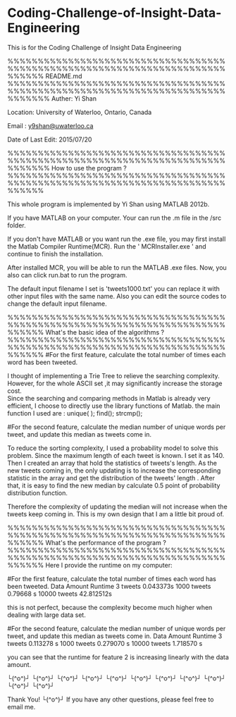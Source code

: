 # Coding-Challenge-of-Insight-Data-Engineering
This is for the Coding Challenge of Insight Data Engineering


%%%%%%%%%%%%%%%%%%%%%%%%%%%%%%%%%%%%%%%%%%%%%%%%%%%%%%%%%%%%%%%%%%%%%%%%%%%%%%
README.md
%%%%%%%%%%%%%%%%%%%%%%%%%%%%%%%%%%%%%%%%%%%%%%%%%%%%%%%%%%%%%%%%%%%%%%%%%%%%%%%
Auther: Yi Shan 

Location: University of Waterloo, Ontario, Canada

Email : y9shan@uwaterloo.ca

Date of Last Edit: 2015/07/20





%%%%%%%%%%%%%%%%%%%%%%%%%%%%%%%%%%%%%%%%%%%%%%%%%%%%%%%%%%%%%%%%%%%%%%%%%%%%%%%
How to use the program ?
%%%%%%%%%%%%%%%%%%%%%%%%%%%%%%%%%%%%%%%%%%%%%%%%%%%%%%%%%%%%%%%%%%%%%%%%%%%%%%

This whole program is implemented by Yi Shan using MATLAB 2012b.

If you have MATLAB on your computer. Your can run the .m file in the /src  folder.

If you don't have MATLAB or you want run the .exe file, you may first install the Matlab Compiler Runtime(MCR).
Run the ' MCRInstaller.exe ' and continue to finish the installation. 

After installed MCR, you will be able to run the MATLAB .exe files.  Now, you also can click run.bat to run the program.

The default input filename I set is 'tweets1000.txt'  you can replace it with other input files with the same name. 
Also you can edit the source codes to change the default input filename.




%%%%%%%%%%%%%%%%%%%%%%%%%%%%%%%%%%%%%%%%%%%%%%%%%%%%%%%%%%%%%%%%%%%%%%%%%%%%%%
What's the basic idea of  the algorithms ?
%%%%%%%%%%%%%%%%%%%%%%%%%%%%%%%%%%%%%%%%%%%%%%%%%%%%%%%%%%%%%%%%%%%%%%%%%%%%%%
#For the first feature, calculate the total number of times each word has been tweeted.

I thought of implementing a Trie Tree to relieve the searching complexity. However, for the whole ASCII set ,it may significantly increase the storage cost.  
Since the searching and comparing methods in Matlab is already very efficient, I choose to directly use the library functions of Matlab.
the main function I used are :
unique( ); 
find();
strcmp();


#For the second feature, calculate the median number of unique words per tweet, and update this median as tweets come in.

To reduce the sorting complexity, I used a probability model to solve this problem. 
Since the maximum length of each tweet is known. I set it as 140. Then I created an array that hold the statistics of tweets's length.
As the new tweets coming in, the only updating is to increase the corresponding statistic in the array and get the distribution of the tweets' length .
After that, it is easy to find the new median by calculate 0.5 point of probability distribution function.

Therefore the complexity of updating the median will not increase when the tweets keep coming in. 
This is my own design that I am a little bit proud of.

%%%%%%%%%%%%%%%%%%%%%%%%%%%%%%%%%%%%%%%%%%%%%%%%%%%%%%%%%%%%%%%%%%%%%%%%%%%%%%
What's the performance of the program ?
%%%%%%%%%%%%%%%%%%%%%%%%%%%%%%%%%%%%%%%%%%%%%%%%%%%%%%%%%%%%%%%%%%%%%%%%%%%%%%
Here I provide the runtime on my computer:

#For the first feature, calculate the total number of times each word has been tweeted.
Data Amount	             Runtime
3  tweets	             0.043373s
1000 tweets	             0.79668 s
10000 tweets	         42.812512s

this is not perfect, because the complexity become much higher when dealing with large data set.

#For the second feature, calculate the median number of unique words per tweet, and update this median as tweets come in.
Data Amount	             Runtime
3  tweets	             0.113278 s
1000 tweets	             0.279070 s
10000 tweets	         1.718570 s

you can see that the runtime for feature 2 is increasing linearly with the data amount.

└(^o^)┘  └(^o^)┘   └(^o^)┘   └(^o^)┘  └(^o^)┘   └(^o^)┘   └(^o^)┘   └(^o^)┘   └(^o^)┘  └(^o^)┘   └(^o^)┘

Thank You!
└(^o^)┘
If you have any other questions, please feel free to email me.
